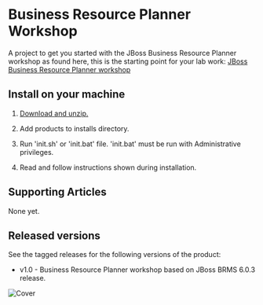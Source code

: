 Business Resource Planner Workshop
==================================
A project to get you started with the JBoss Business Resource Planner workshop 
as found here, this is the starting point for your lab work: [JBoss Business Resource Planner workshop](http://plannerworkshop-onthe.rhcloud.com)


Install on your machine
-----------------------
1. [Download and unzip.](https://github.com/eschabell/brms-planner-workshop/archive/master.zip)

2. Add products to installs directory.

3. Run 'init.sh' or 'init.bat' file. 'init.bat' must be run with Administrative privileges.

4. Read and follow instructions shown during installation.


Supporting Articles
-------------------
None yet.


Released versions
-----------------
See the tagged releases for the following versions of the product:

- v1.0 - Business Resource Planner workshop based on JBoss BRMS 6.0.3 release.

![Cover](https://github.com/eschabell/brms-planner-workshop/blob/master/docs/demo-images/cover.png?raw=true)

